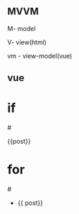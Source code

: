 ##	MVVM

M-  model

V-   view(html)

vm -   view-model(vue)



## vue

# if
#<p v-if="post.isPublic">
    {{post}}
</p>



# for

#<ul>
    <li v-for="post in posts">
    {{ post}} </li>
</ul>

